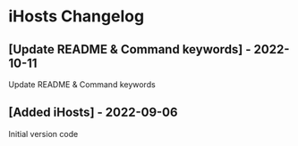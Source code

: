 # iHosts Changelog

## [Update README & Command keywords] - 2022-10-11

Update README & Command keywords

## [Added iHosts] - 2022-09-06

Initial version code
